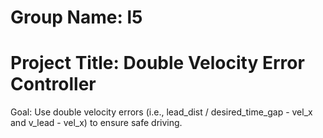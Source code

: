# Group Name: l5
# Project Title: Double Velocity Error Controller
Goal: Use double velocity errors (i.e., lead_dist / desired_time_gap - vel_x and v_lead - vel_x) to ensure safe driving.
